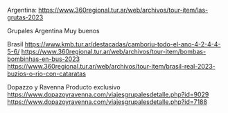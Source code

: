 Argentina:
https://www.360regional.tur.ar/web/archivos/tour-item/las-grutas-2023

Grupales Argentina Muy buenos


Brasil
https://www.kmb.tur.ar/destacadas/camboriu-todo-el-ano-4-2-4-4-5-6/
https://www.360regional.tur.ar/web/archivos/tour-item/bombas-bombinhas-en-bus-2023
https://www.360regional.tur.ar/web/archivos/tour-item/brasil-real-2023-buzios-o-rio-con-cataratas

Dopazzo y Ravenna 
Producto exclusivo
https://www.dopazoyravenna.com/viajesgrupalesdetalle.php?id=9029
https://www.dopazoyravenna.com/viajesgrupalesdetalle.php?id=7188

